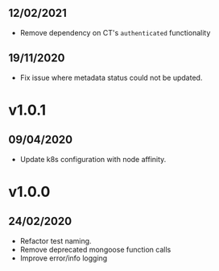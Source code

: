 ## 12/02/2021

- Remove dependency on CT's `authenticated` functionality

## 19/11/2020

- Fix issue where metadata status could not be updated.

# v1.0.1

## 09/04/2020

- Update k8s configuration with node affinity.

# v1.0.0

## 24/02/2020

- Refactor test naming.
- Remove deprecated mongoose function calls
- Improve error/info logging

